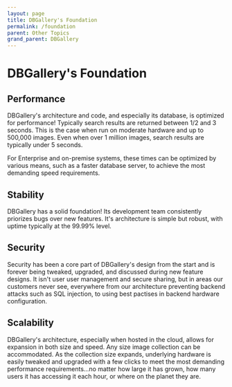 ```yaml
---
layout: page
title: DBGallery's Foundation
permalink: /foundation
parent: Other Topics
grand_parent: DBGallery
---
```


# DBGallery's Foundation

## Performance
DBGallery's architecture and code, and especially its database, is optimized for performance! Typically search results are returned between 1/2 and 3 seconds. This is the case when run on moderate hardware and up to 500,000 images. Even when over 1 million images, search results are typically under 5 seconds.

For Enterprise and on-premise systems, these times can be optimized by various means, such as a faster database server, to achieve the most demanding speed requirements.

## Stability
DBGallery has a solid foundation! Its development team consistently priorizes bugs over new features. It's architecture is simple but robust, with uptime typically at the 99.99% level.

## Security
Security has been a core part of DBGallery's design from the start and is forever being tweaked, upgraded, and discussed during new feature designs. It isn't user user management and secure sharing, but in areas our customers never see, everywhere from our architecture preventing backend attacks such as SQL injection, to using best pactises in backend hardware configuration.

## Scalability
DBGallery's architecture, especially when hosted in the cloud, allows for expansion in both size and speed. Any size image collection can be accommodated. As the collection size expands, underlying hardware is easily tweaked and upgraded with a few clicks to meet the most demanding performance requirements...no matter how large it has grown, how many users it has accessing it each hour, or where on the planet they are.